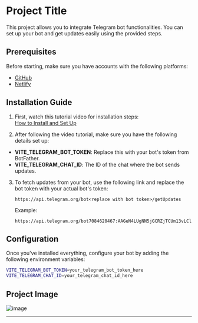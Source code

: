 # Project Title

This project allows you to integrate Telegram bot functionalities. You can set up your bot and get updates easily using the provided steps.

## Prerequisites

Before starting, make sure you have accounts with the following platforms:

- [GitHub](https://github.com)
- [Netlify](https://www.netlify.com)

## Installation Guide

1. First, watch this tutorial video for installation steps:  
   [How to Install and Set Up](https://www.youtube.com/watch?v=fmJVKwTwp3o)

2. After following the video tutorial, make sure you have the following details set up:

- **VITE_TELEGRAM_BOT_TOKEN**: Replace this with your bot's token from BotFather.
- **VITE_TELEGRAM_CHAT_ID**: The ID of the chat where the bot sends updates.

3. To fetch updates from your bot, use the following link and replace the bot token with your actual bot's token:
   ```
   https://api.telegram.org/bot<replace with bot token>/getUpdates
   ```

   Example:
   ```
   https://api.telegram.org/bot7084620467:AAGeN4LUgNN5jGCRZjTCUm13vLClBpGyaw4/getUpdates
   ```

## Configuration

Once you've installed everything, configure your bot by adding the following environment variables:

```bash
VITE_TELEGRAM_BOT_TOKEN=your_telegram_bot_token_here
VITE_TELEGRAM_CHAT_ID=your_telegram_chat_id_here
```

## Project Image

![image](https://github.com/user-attachments/assets/be31764f-751b-4c23-8697-c075a1b5b9ed)

---

